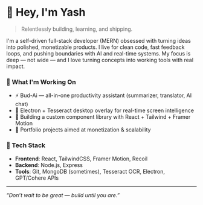 # 👋 Hey, I'm Yash 

> Relentlessly building, learning, and shipping.

I'm a self-driven full-stack developer (MERN) obsessed with turning ideas into polished, monetizable products. I live for clean code, fast feedback loops, and pushing boundaries with AI and real-time systems. My focus is deep — not wide — and I love turning concepts into working tools with real impact.

### 🚀 What I'm Working On
- ⚡ Bud-Ai — all-in-one productivity assistant (summarizer, translator, AI chat)
- 🧠 Electron + Tesseract desktop overlay for real-time screen intelligence
- 🔧 Building a custom component library with React + Tailwind + Framer Motion
- 💼 Portfolio projects aimed at monetization & scalability

### 🧰 Tech Stack
- **Frontend**: React, TailwindCSS, Framer Motion, Recoil
- **Backend**: Node.js, Express
- **Tools**: Git, MongoDB (sometimes), Tesseract OCR, Electron, GPT/Cohere APIs


---

_“Don’t wait to be great — build until you are.”_
